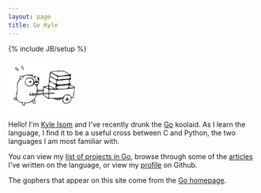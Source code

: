 ```yaml
---
layout: page
title: Go Kyle
---
```

{% include JB/setup %}

![One of the Go mascots from the Go homepage](/images/gopher/ref.png)

Hello! I'm [Kyle Isom](http://www.kyleisom.net) and I've recently drunk
the [Go](http://www.golang.org) koolaid. As I learn the language, I find
it to be a useful cross between C and Python, the two languages I am most
familiar with.

You can view my [list of projects in Go](/projects.html), browse through
some of the [articles](/articles.html) I've written on the language, or
view my [profile](https://github.com/gokyle/) on Github.

The gophers that appear on this site come from the 
[Go homepage](http://www.golang.org).
